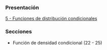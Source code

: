 ### Presentación

[5 - Funciones de distribución condicionales](https://www.overleaf.com/read/shfztrcvfysx#c6be0c)

### Secciones
- Función de densidad condicional (22 - 25)